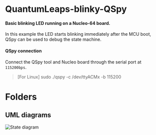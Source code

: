 
# QuantumLeaps-blinky-QSpy
#### Basic blinking LED running on a Nucleo-64 board.
In this example the LED starts blinking immediately after the MCU boot, QSpy can be used to debug the state machine.

#### QSpy connection
Connect the QSpy tool and Nucleo board through the serial port at `115200bps`.

> [For Linux] sudo ./qspy -c /dev/ttyACMx -b 115200

# Folders



## UML diagrams
![State diagram](http://www.plantuml.com/plantuml/png/SoWkIImgAStDuUAArefLqDMrKt3AoSpBhlJCoopXuk92SC1oIM2kVreQ5nUKcQTWfH1IMfIdK9AHgk3ZwgAGdmUKWod3a0JgH6Y56ObGcvcRcbzQWj2Fh28FIG6NGsfU2j3L0000)
